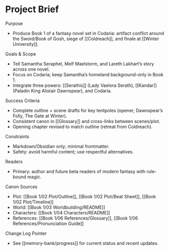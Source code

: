 # Project Brief

Purpose
- Produce Book 1 of a fantasy novel set in Codaria: artifact conflict around the Sword/Book of Gosh, siege of [[Coldreach]], and finale at [[Winter University]].

Goals & Scope
- Tell Samantha Seraphel, Melf Maelstorm, and Lareth Lakhart’s story across one novel.
- Focus on Codaria; keep Samantha’s homeland background-only in Book 1.
- Integrate three powers: [[Serathis]] (Lady Vaelora Serath), [[Kandar]] (Paladin King Alistair Dawnspear), and Codaria.

Success Criteria
- Complete outline + scene drafts for key tentpoles (opener, Dawnspear’s Folly, The Gate at Winter).
- Consistent canon in [[Glossary]] and cross-links between scenes/plot.
- Opening chapter revised to match outline (retreat from Coldreach).

Constraints
- Markdown/Obsidian only; minimal frontmatter.
- Safety: avoid harmful content; use respectful alternatives.

Readers
- Primary: author and future beta readers of modern fantasy with rule-bound magic.

Canon Sources
- Plot: [[Book 1/02 Plot/Outline]], [[Book 1/02 Plot/Beat Sheet]], [[Book 1/02 Plot/Timeline]]
- World: [[Book 1/03 Worldbuilding/README]]
- Characters: [[Book 1/04 Characters/README]]
- References: [[Book 1/06 References/Glossary]], [[Book 1/06 References/Pronunciation Guide]]

Change Log Pointer
- See [[memory-bank/progress]] for current status and recent updates.
